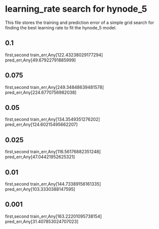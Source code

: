 # learning_rate search for hynode_5
This file stores the training and prediction error of a simple grid search for finding the best learning rate to fit the hynode_5 model.

## 0.1
first,second
train_err,Any[122.43238029177294]
pred_err,Any[49.67922791885999]

## 0.075
first,second
train_err,Any[249.34848639481578]
pred_err,Any[224.6770756982038]

## 0.05
first,second
train_err,Any[134.3549351276202]
pred_err,Any[124.60215495662207]

## 0.025
first,second
train_err,Any[116.56176882351248]
pred_err,Any[47.04421952625321]

## 0.01
first,second
train_err,Any[144.73389156161335]
pred_err,Any[103.3330388147595]

## 0.001
first,second
train_err,Any[163.22201095738154]
pred_err,Any[31.407853024707023]